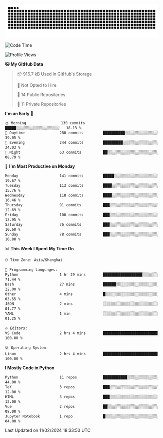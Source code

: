 ![](https://raw.githubusercontent.com/BorisYang326/BorisYang326/output/github-contribution-grid-snake-dark.svg)

<!--START_SECTION:waka-->
![Code Time](http://img.shields.io/badge/Code%20Time-30%20hrs%2039%20mins-blue)

![Profile Views](http://img.shields.io/badge/Profile%20Views-0-blue)

**🐱 My GitHub Data** 

> 📦 916.7 kB Used in GitHub's Storage 
 > 
> 🚫 Not Opted to Hire
 > 
> 📜 14 Public Repositories 
 > 
> 🔑 11 Private Repositories 
 > 
**I'm an Early 🐤** 

```text
🌞 Morning                130 commits         █████░░░░░░░░░░░░░░░░░░░░   18.13 % 
🌆 Daytime                280 commits         ██████████░░░░░░░░░░░░░░░   39.05 % 
🌃 Evening                244 commits         █████████░░░░░░░░░░░░░░░░   34.03 % 
🌙 Night                  63 commits          ██░░░░░░░░░░░░░░░░░░░░░░░   08.79 % 
```
📅 **I'm Most Productive on Monday** 

```text
Monday                   141 commits         █████░░░░░░░░░░░░░░░░░░░░   19.67 % 
Tuesday                  113 commits         ████░░░░░░░░░░░░░░░░░░░░░   15.76 % 
Wednesday                118 commits         ████░░░░░░░░░░░░░░░░░░░░░   16.46 % 
Thursday                 91 commits          ███░░░░░░░░░░░░░░░░░░░░░░   12.69 % 
Friday                   100 commits         ███░░░░░░░░░░░░░░░░░░░░░░   13.95 % 
Saturday                 76 commits          ███░░░░░░░░░░░░░░░░░░░░░░   10.60 % 
Sunday                   78 commits          ███░░░░░░░░░░░░░░░░░░░░░░   10.88 % 
```


📊 **This Week I Spent My Time On** 

```text
🕑︎ Time Zone: Asia/Shanghai

💬 Programming Languages: 
Python                   1 hr 29 mins        ██████████████████░░░░░░░   71.44 % 
Bash                     27 mins             ██████░░░░░░░░░░░░░░░░░░░   22.00 % 
Other                    4 mins              █░░░░░░░░░░░░░░░░░░░░░░░░   03.55 % 
JSON                     2 mins              ░░░░░░░░░░░░░░░░░░░░░░░░░   01.77 % 
YAML                     1 min               ░░░░░░░░░░░░░░░░░░░░░░░░░   01.25 % 

🔥 Editors: 
VS Code                  2 hrs 4 mins        █████████████████████████   100.00 % 

💻 Operating System: 
Linux                    2 hrs 4 mins        █████████████████████████   100.00 % 
```

**I Mostly Code in Python** 

```text
Python                   11 repos            ███████████░░░░░░░░░░░░░░   44.00 % 
TeX                      3 repos             ███░░░░░░░░░░░░░░░░░░░░░░   12.00 % 
HTML                     3 repos             ███░░░░░░░░░░░░░░░░░░░░░░   12.00 % 
Vue                      2 repos             ██░░░░░░░░░░░░░░░░░░░░░░░   08.00 % 
Jupyter Notebook         1 repo              █░░░░░░░░░░░░░░░░░░░░░░░░   04.00 % 
```




 Last Updated on 11/02/2024 18:33:50 UTC
<!--END_SECTION:waka-->
